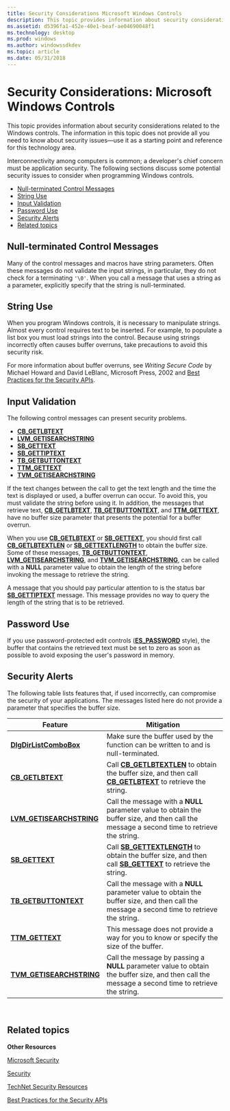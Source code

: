 ```yaml
---
title: Security Considerations Microsoft Windows Controls
description: This topic provides information about security considerations related to the Windows controls.
ms.assetid: d5396fa1-452e-40e1-beaf-ae04690048f1
ms.technology: desktop
ms.prod: windows
ms.author: windowssdkdev
ms.topic: article
ms.date: 05/31/2018
---
```


# Security Considerations: Microsoft Windows Controls

This topic provides information about security considerations related to the Windows controls. The information in this topic does not provide all you need to know about security issues—use it as a starting point and reference for this technology area.

Interconnectivity among computers is common; a developer's chief concern must be application security. The following sections discuss some potential security issues to consider when programming Windows controls.

-   [Null-terminated Control Messages](#null-terminated-control-messages)
-   [String Use](#string-use)
-   [Input Validation](#input-validation)
-   [Password Use](#password-use)
-   [Security Alerts](#security-alerts)
-   [Related topics](#related-topics)

## Null-terminated Control Messages

Many of the control messages and macros have string parameters. Often these messages do not validate the input strings, in particular, they do not check for a terminating `'\0'`. When you call a message that uses a string as a parameter, explicitly specify that the string is null-terminated.

## String Use

When you program Windows controls, it is necessary to manipulate strings. Almost every control requires text to be inserted. For example, to populate a list box you must load strings into the control. Because using strings incorrectly often causes buffer overruns, take precautions to avoid this security risk.

For more information about buffer overruns, see *Writing Secure Code* by Michael Howard and David LeBlanc, Microsoft Press, 2002 and [Best Practices for the Security APIs](https://msdn.microsoft.com/library/windows/desktop/ms717796).

## Input Validation

The following control messages can present security problems.

-   [**CB\_GETLBTEXT**](cb-getlbtext.md)
-   [**LVM\_GETISEARCHSTRING**](lvm-getisearchstring.md)
-   [**SB\_GETTEXT**](sb-gettext.md)
-   [**SB\_GETTIPTEXT**](sb-gettiptext.md)
-   [**TB\_GETBUTTONTEXT**](tb-getbuttontext.md)
-   [**TTM\_GETTEXT**](ttm-gettext.md)
-   [**TVM\_GETISEARCHSTRING**](tvm-getisearchstring.md)

If the text changes between the call to get the text length and the time the text is displayed or used, a buffer overrun can occur. To avoid this, you must validate the string before using it. In addition, the messages that retrieve text, [**CB\_GETLBTEXT**](cb-getlbtext.md), [**TB\_GETBUTTONTEXT**](tb-getbuttontext.md), and [**TTM\_GETTEXT**](ttm-gettext.md), have no buffer size parameter that presents the potential for a buffer overrun.

When you use [**CB\_GETLBTEXT**](cb-getlbtext.md) or [**SB\_GETTEXT**](sb-gettext.md), you should first call [**CB\_GETLBTEXTLEN**](cb-getlbtextlen.md) or [**SB\_GETTEXTLENGTH**](sb-gettextlength.md) to obtain the buffer size. Some of these messages, [**TB\_GETBUTTONTEXT**](tb-getbuttontext.md), [**LVM\_GETISEARCHSTRING**](lvm-getisearchstring.md), and [**TVM\_GETISEARCHSTRING**](tvm-getisearchstring.md), can be called with a **NULL** parameter value to obtain the length of the string before invoking the message to retrieve the string.

A message that you should pay particular attention to is the status bar [**SB\_GETTIPTEXT**](sb-gettiptext.md) message. This message provides no way to query the length of the string that is to be retrieved.

## Password Use

If you use password-protected edit controls ([**ES\_PASSWORD**](edit-control-styles.md#es-password) style), the buffer that contains the retrieved text must be set to zero as soon as possible to avoid exposing the user's password in memory.

## Security Alerts

The following table lists features that, if used incorrectly, can compromise the security of your applications. The messages listed here do not provide a parameter that specifies the buffer size.



| Feature                                               | Mitigation                                                                                                                                              |
|-------------------------------------------------------|---------------------------------------------------------------------------------------------------------------------------------------------------------|
| [**DlgDirListComboBox**](/windows/desktop/api/Winuser/nf-winuser-dlgdirlistcomboboxa)      | Make sure the buffer used by the function can be written to and is null-terminated.                                                                     |
| [**CB\_GETLBTEXT**](cb-getlbtext.md)                 | Call [**CB\_GETLBTEXTLEN**](cb-getlbtextlen.md) to obtain the buffer size, and then call [**CB\_GETLBTEXT**](cb-getlbtext.md) to retrieve the string. |
| [**LVM\_GETISEARCHSTRING**](lvm-getisearchstring.md) | Call the message with a **NULL** parameter value to obtain the buffer size, and then call the message a second time to retrieve the string.             |
| [**SB\_GETTEXT**](sb-gettext.md)                     | Call [**SB\_GETTEXTLENGTH**](sb-gettextlength.md) to obtain the buffer size, and then call [**SB\_GETTEXT**](sb-gettext.md) to retrieve the string.   |
| [**TB\_GETBUTTONTEXT**](tb-getbuttontext.md)         | Call the message with a **NULL** parameter value to obtain the buffer size, and then call the message a second time to retrieve the string.             |
| [**TTM\_GETTEXT**](ttm-gettext.md)                   | This message does not provide a way for you to know or specify the size of the buffer.                                                                  |
| [**TVM\_GETISEARCHSTRING**](tvm-getisearchstring.md) | Call the message by passing a **NULL** parameter value to obtain the buffer size, and then call the message a second time to retrieve the string.       |



 

## Related topics

<dl> <dt>

**Other Resources**
</dt> <dt>

[Microsoft Security]( http://go.microsoft.com/fwlink/p/?linkid=193968)
</dt> <dt>

[Security](https://msdn.microsoft.com/library/windows/desktop/ee663293)
</dt> <dt>

[TechNet Security Resources]( http://go.microsoft.com/fwlink/p/?linkid=196444)
</dt> <dt>

[Best Practices for the Security APIs](https://msdn.microsoft.com/library/windows/desktop/ms717796)
</dt> </dl>

 

 




